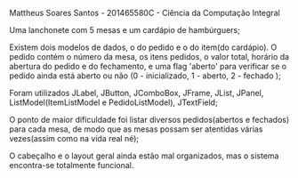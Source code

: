 Mattheus Soares Santos - 201465580C - Ciência da Computação Integral

Uma lanchonete com 5 mesas e um cardápio de hambúrguers;

Existem dois modelos de dados, o do pedido e o do item(do cardápio).
O pedido contém o número da mesa, os itens pedidos, o valor total, horário da abertura do pedido e do fechamento, e uma flag 'aberto' para verificar se o pedido ainda está aberto ou não (0 - inicializado, 1 - aberto, 2 - fechado );

Foram utilizados JLabel, JButton, JComboBox, JFrame, JList, JPanel, ListModel(ItemListModel e PedidoListModel), JTextField;

O ponto de maior dificuldade foi listar diversos pedidos(abertos e fechados) para cada mesa, de modo que as mesas possam ser atentidas várias vezes(assim como na vida real né);

O cabeçalho e o layout geral ainda estão mal organizados, mas o sistema encontra-se totalmente funcional.
